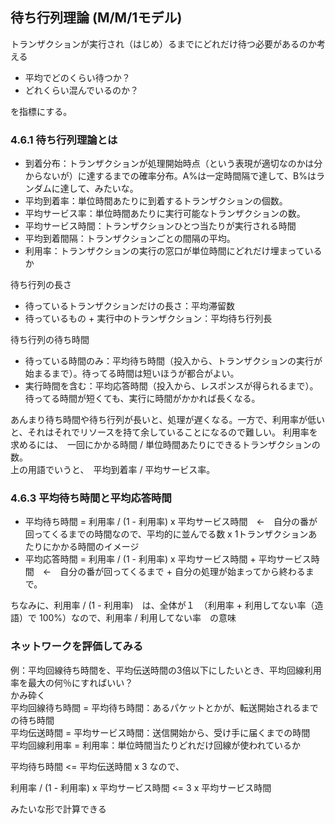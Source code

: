 ## 待ち行列理論 (M/M/1モデル)
トランザクションが実行され（はじめ）るまでにどれだけ待つ必要があるのか考える  
 - 平均でどのくらい待つか？
 - どれくらい混んでいるのか？

を指標にする。


### 4.6.1 待ち行列理論とは
 - 到着分布：トランザクションが処理開始時点（という表現が適切なのかは分からないが）に達するまでの確率分布。A%は一定時間隔で達して、B%はランダムに達して、みたいな。  
 - 平均到着率：単位時間あたりに到着するトランザクションの個数。
 - 平均サービス率：単位時間あたりに実行可能なトランザクションの数。
 - 平均サービス時間：トランザクションひとつ当たりが実行される時間
 - 平均到着間隔：トランザクションごとの間隔の平均。
 - 利用率：トランザクションの実行の窓口が単位時間にどれだけ埋まっているか


待ち行列の長さ
  - 待っているトランザクションだけの長さ：平均滞留数
  - 待っているもの + 実行中のトランザクション：平均待ち行列長


待ち行列の待ち時間
 - 待っている時間のみ：平均待ち時間（投入から、トランザクションの実行が始まるまで）。待ってる時間は短いほうが都合がよい。
 - 実行時間を含む：平均応答時間（投入から、レスポンスが得られるまで）。待ってる時間が短くても、実行に時間がかかれば長くなる。


あんまり待ち時間や待ち行列が長いと、処理が遅くなる。一方で、利用率が低いと、それはそれでリソースを持て余していることになるので難しい。
利用率を求めるには、　一回にかかる時間 \/ 単位時間あたりにできるトランザクションの数。  
上の用語でいうと、　平均到着率 \/ 平均サービス率。


### 4.6.3 平均待ち時間と平均応答時間
 - 平均待ち時間 = 利用率 \/ (1 - 利用率) x 平均サービス時間　←　自分の番が回ってくるまでの時間なので、平均的に並んでる数 x 1トランザクションあたりにかかる時間のイメージ
 - 平均応答時間 = 利用率 \/ (1 - 利用率) x 平均サービス時間 + 平均サービス時間　←　自分の番が回ってくるまで + 自分の処理が始まってから終わるまで。

 ちなみに、利用率 \/ (1 - 利用率)　は、全体が１　（利用率 + 利用してない率（造語）で 100%）なので、利用率 \/ 利用してない率　の意味


### ネットワークを評価してみる
例：平均回線待ち時間を、平均伝送時間の3倍以下にしたいとき、平均回線利用率を最大の何％にすればいい？  
かみ砕く  
平均回線待ち時間 = 平均待ち時間：あるパケットとかが、転送開始されるまでの待ち時間  
平均伝送時間 = 平均サービス時間：送信開始から、受け手に届くまでの時間  
平均回線利用率 = 利用率：単位時間当たりどれだけ回線が使われているか  

平均待ち時間 \<= 平均伝送時間 x 3 なので、   

利用率 \/ (1 - 利用率) x 平均サービス時間 \<= 3 x 平均サービス時間

みたいな形で計算できる

